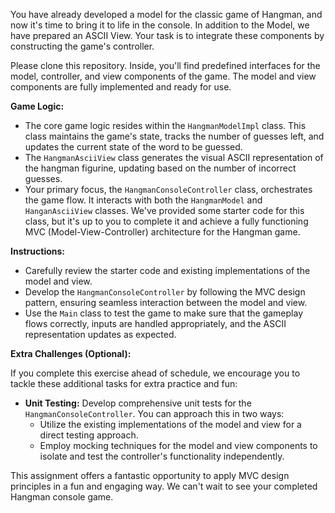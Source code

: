 You have already developed a model for the classic game of Hangman, and now it's time to bring it to life in the console. In addition to the Model, we have prepared an ASCII View. Your task is to integrate these components by constructing the game's controller.

Please clone this repository. Inside, you'll find predefined interfaces for the model, controller, and view components of the game. The model and view components are fully implemented and ready for use.

**Game Logic:**

- The core game logic resides within the `HangmanModelImpl` class. This class maintains the game's state, tracks the number of guesses left, and updates the current state of the word to be guessed.
- The `HangmanAsciiView` class generates the visual ASCII representation of the hangman figurine, updating based on the number of incorrect guesses.
- Your primary focus, the `HangmanConsoleController` class, orchestrates the game flow. It interacts with both the `HangmanModel` and `HanganAsciiView` classes. We've provided some starter code for this class, but it's up to you to complete it and achieve a fully functioning MVC (Model-View-Controller) architecture for the Hangman game.

**Instructions:**

- Carefully review the starter code and existing implementations of the model and view.
- Develop the `HangmanConsoleController` by following the MVC design pattern, ensuring seamless interaction between the model and view.
- Use the `Main` class to test the game to make sure that the gameplay flows correctly, inputs are handled appropriately, and the ASCII representation updates as expected.

**Extra Challenges (Optional):**

If you complete this exercise ahead of schedule, we encourage you to tackle these additional tasks for extra practice and fun:

- **Unit Testing:** Develop comprehensive unit tests for the `HangmanConsoleController`. You can approach this in two ways:
    - Utilize the existing implementations of the model and view for a direct testing approach.
    - Employ mocking techniques for the model and view components to isolate and test the controller's functionality independently.

This assignment offers a fantastic opportunity to apply MVC design principles in a fun and engaging way. We can't wait to see your completed Hangman console game.
